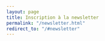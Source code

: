 ```yaml
---
layout: page
title: Inscription à la newsletter
permalink: "/newsletter.html"
redirect_to: "/#newsletter"
---
```

